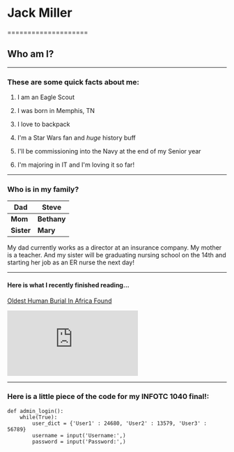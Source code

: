 # Jack Miller
====================

## Who am I?
---------------

### These are some quick facts about me:

1. I am an Eagle Scout

2. I was born in Memphis, TN
3. I love to backpack
4. I'm a Star Wars fan and _huge_ history buff
4. I'll be commissioning into the Navy at the end of my Senior year
5. I'm majoring in IT and I'm loving it so far!

---

### Who is in my family?

Dad  |  Steve
--|--
**Mom**  |**Bethany**    |
**Sister**| **Mary**

My dad currently works as a director at an insurance company.
My mother is a teacher. And my sister will be graduating nursing school on the 14th
and starting her job as an ER nurse the next day!

---

#### Here is what I recently finished reading...

[Oldest Human Burial In Africa Found](https://www.nationalgeographic.com/science/article/childs-grave-is-the-oldest-human-burial-found-in-africa)

![Ancient Skeleton](https://img-s-msn-com.akamaized.net/tenant/amp/entityid/BB1gnVTI.img?h=630&w=1200&m=6&q=60&o=t&l=f&f=jpg)


-----

### Here is a little piece of the code for my INFOTC 1040 final!:
    def admin_login():
        while(True):
            user_dict = {'User1' : 24680, 'User2' : 13579, 'User3' : 56789}
            username = input('Username:',)
            password = input('Password:',)
